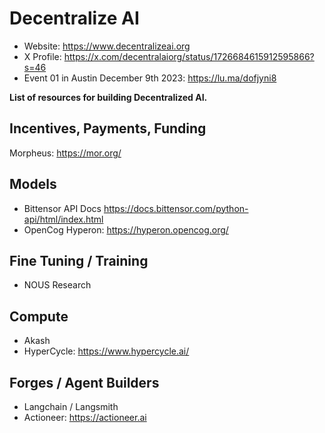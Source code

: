 # Decentralize AI
- Website: https://www.decentralizeai.org
- X Profile: https://x.com/decentralaiorg/status/1726684615912595866?s=46
- Event 01 in Austin December 9th 2023: https://lu.ma/dofjyni8

**List of resources for building Decentralized AI.**

## Incentives, Payments, Funding 
Morpheus: https://mor.org/

## Models
- Bittensor API Docs https://docs.bittensor.com/python-api/html/index.html
- OpenCog Hyperon: https://hyperon.opencog.org/

## Fine Tuning / Training
- NOUS Research

## Compute
- Akash
- HyperCycle: https://www.hypercycle.ai/

## Forges / Agent Builders
- Langchain / Langsmith
- Actioneer: https://actioneer.ai




